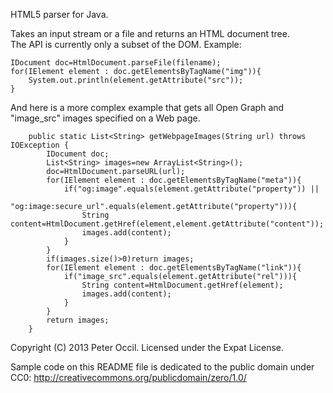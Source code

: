 HTML5 parser for Java.

Takes an input stream or a file and returns an HTML document tree.  
The API is currently only a subset of the DOM.  Example:

    IDocument doc=HtmlDocument.parseFile(filename);
    for(IElement element : doc.getElementsByTagName("img")){
        System.out.println(element.getAttribute("src"));
    }
    
And here is a more complex example that gets all Open Graph and "image_src"
images specified on a Web page.

    	public static List<String> getWebpageImages(String url) throws IOException {
    		IDocument doc;
    		List<String> images=new ArrayList<String>();
    		doc=HtmlDocument.parseURL(url);
    		for(IElement element : doc.getElementsByTagName("meta")){
    			if("og:image".equals(element.getAttribute("property")) ||
    					"og:image:secure_url".equals(element.getAttribute("property"))){
    				String content=HtmlDocument.getHref(element,element.getAttribute("content"));
    				images.add(content);
    			}
    		}
    		if(images.size()>0)return images;
    		for(IElement element : doc.getElementsByTagName("link")){
    			if("image_src".equals(element.getAttribute("rel"))){
    				String content=HtmlDocument.getHref(element);
    				images.add(content);
    			}
    		}
    		return images;
    	}


Copyright (C) 2013 Peter Occil.  Licensed under the Expat License.

Sample code on this README file is dedicated to the public domain under CC0:
http://creativecommons.org/publicdomain/zero/1.0/

